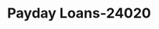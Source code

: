 ---
f_zip-code: 96782
f_state-code: HI
title: Payday Loans-24020
f_phone: 808-455-3500
f_city-only: Pearl City
f_address: 719 Kamehameha Hwy Pearl City
f_location-unique-id: '24020'
slug: payday-loans-24020
updated-on: '2024-05-30T13:46:58.046Z'
created-on: '2024-05-30T13:36:59.803Z'
published-on: '2024-05-30T13:54:32.469Z'
f_city-state: cms/city/pearl-city-hi.md
f_company: cms/company/payday-loans.md
f_state: cms/state/hawaii.md
layout: '[payday-loan].html'
tags: payday-loan
---